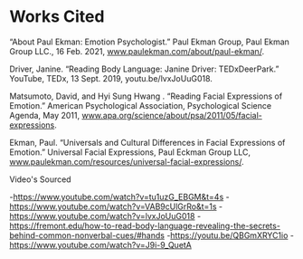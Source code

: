 # Works Cited

“About Paul Ekman: Emotion Psychologist.” Paul Ekman Group, Paul Ekman Group LLC., 16 Feb. 2021, www.paulekman.com/about/paul-ekman/.

Driver, Janine. “Reading Body Language: Janine Driver: TEDxDeerPark.” YouTube, TEDx, 13 Sept. 2019, youtu.be/lvxJoUuG018.

Matsumoto, David, and Hyi  Sung Hwang . “Reading Facial Expressions of Emotion.” American Psychological Association, Psychological Science Agenda, May 2011, www.apa.org/science/about/psa/2011/05/facial-expressions.

Ekman, Paul. “Universals and Cultural Differences in Facial Expressions of Emotion.” Universal Facial Expressions, Paul Eckman Group LLC, www.paulekman.com/resources/universal-facial-expressions/.

Video's Sourced

-https://www.youtube.com/watch?v=tu1uzG_EBGM&t=4s
-https://www.youtube.com/watch?v=VAB9cUlGrRo&t=1s
-https://www.youtube.com/watch?v=lvxJoUuG018
-https://fremont.edu/how-to-read-body-language-revealing-the-secrets-behind-common-nonverbal-cues/#hands
-https://youtu.be/QBGmXRYC1io
-https://www.youtube.com/watch?v=J9i-9_QuetA

